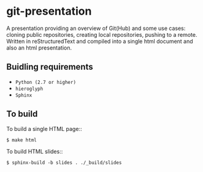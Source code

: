 git-presentation
================
A presentation providing an overview of Git(Hub) and some use cases: cloning public repositories, creating local repositories, pushing to a remote. Written in reStructuredText and compiled into a single html document and also an html presentation.

Buidling requirements
---------------------
* ```Python (2.7 or higher)```
* ```hieroglyph```
* ```Sphinx```

To build
--------
To build a single HTML page::

    $ make html

To build HTML slides::

    $ sphinx-build -b slides . ./_build/slides

